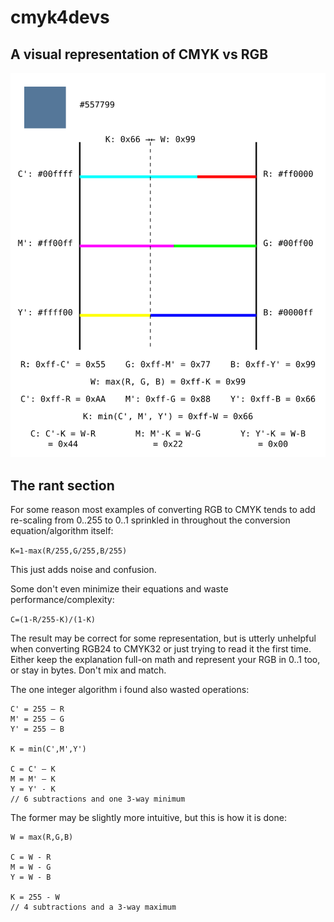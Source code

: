 # cmyk4devs

## A visual representation of CMYK vs RGB

![](cmyk.svg)

## The rant section

For some reason most examples of converting RGB to CMYK tends to add re-scaling from 0..255 to 0..1 sprinkled in throughout the conversion equation/algorithm itself:

`K=1-max(R/255,G/255,B/255)`

This just adds noise and confusion.

Some don't even minimize their equations and waste performance/complexity:

`C=(1-R/255-K)/(1-K)`

The result may be correct for some representation, but is utterly unhelpful when converting RGB24 to CMYK32 or just trying to read it the first time.
Either keep the explanation full-on math and represent your RGB in 0..1 too, or stay in bytes. Don't mix and match.

The one integer algorithm i found also wasted operations:

```
C' = 255 – R
M' = 255 – G
Y' = 255 – B

K = min(C',M',Y')

C = C' – K
M = M' – K
Y = Y' - K
// 6 subtractions and one 3-way minimum
```

The former may be slightly more intuitive, but this is how it is done:

```
W = max(R,G,B)

C = W - R
M = W - G
Y = W - B

K = 255 - W
// 4 subtractions and a 3-way maximum
```
